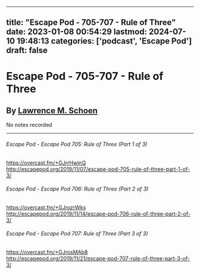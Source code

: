 
---
title: "Escape Pod - 705-707 - Rule of Three"
date: 2023-01-08 00:54:29
lastmod: 2024-07-10 19:48:13
categories: ['podcast', 'Escape Pod']
draft: false
---


# Escape Pod - 705-707 - Rule of Three
## By [Lawrence M. Schoen](https://escapepod.org/people/lawrence-m-schoen/)

No notes recorded

- - -
###### Escape Pod - Escape Pod 705: Rule of Three (Part 1 of 3)

https://overcast.fm/+GJrrHwjnQ  
http://escapepod.org/2019/11/07/escape-pod-705-rule-of-three-part-1-of-3/
###### Escape Pod - Escape Pod 706: Rule of Three (Part 2 of 3)

https://overcast.fm/+GJrozrWks  
http://escapepod.org/2019/11/14/escape-pod-706-rule-of-three-part-2-of-3/
###### Escape Pod - Escape Pod 707: Rule of Three (Part 3 of 3)

https://overcast.fm/+GJrosMAb8  
http://escapepod.org/2019/11/21/escape-pod-707-rule-of-three-part-3-of-3/

<!-- #public #podcast #Escape Pod# -->

<!-- {BearID:63C0592F-8EF3-427F-B9A5-3571A79017DD-28016-00002D97D0549E62} -->
